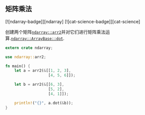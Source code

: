 
## 矩阵乘法

[![ndarray-badge]][ndarray] [![cat-science-badge]][cat-science]

创建两个矩阵[`ndarray::arr2`]并对它们进行矩阵乘法运算.[`ndarray::ArrayBase::dot`].

```rust
extern crate ndarray;

use ndarray::arr2;

fn main() {
    let a = arr2(&[[1, 2, 3],
                   [4, 5, 6]]);

    let b = arr2(&[[6, 3],
                   [5, 2],
                   [4, 1]]);

    println!("{}", a.dot(&b));
}
```

[`ndarray::arr2`]: https://docs.rs/ndarray/*/ndarray/fn.arr2.html

[`ndarray::arraybase::dot`]: https://docs.rs/ndarray/*/ndarray/struct.ArrayBase.html#method.dot-1
